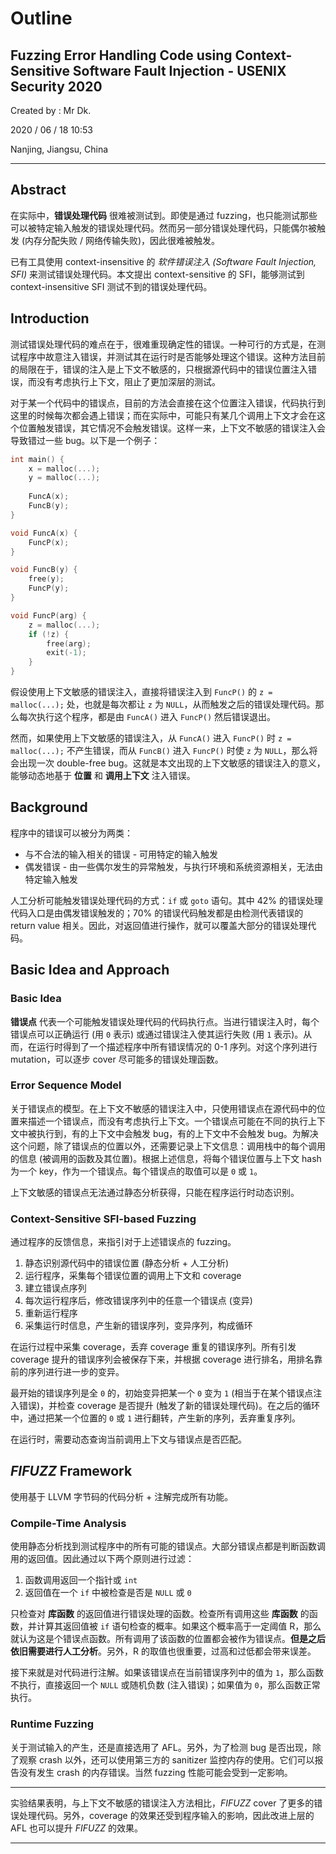 # Outline

## Fuzzing Error Handling Code using Context-Sensitive Software Fault Injection - USENIX Security 2020

Created by : Mr Dk.

2020 / 06 / 18 10:53

Nanjing, Jiangsu, China

---

## Abstract

在实际中，**错误处理代码** 很难被测试到。即使是通过 fuzzing，也只能测试那些可以被特定输入触发的错误处理代码。然而另一部分错误处理代码，只能偶尔被触发 (内存分配失败 / 网络传输失败)，因此很难被触发。

已有工具使用 context-insensitive 的 *软件错误注入 (Software Fault Injection, SFI)* 来测试错误处理代码。本文提出 context-sensitive 的 SFI，能够测试到 context-insensitive SFI 测试不到的错误处理代码。

## Introduction

测试错误处理代码的难点在于，很难重现确定性的错误。一种可行的方式是，在测试程序中故意注入错误，并测试其在运行时是否能够处理这个错误。这种方法目前的局限在于，错误的注入是上下文不敏感的，只根据源代码中的错误位置注入错误，而没有考虑执行上下文，阻止了更加深层的测试。

对于某一个代码中的错误点，目前的方法会直接在这个位置注入错误，代码执行到这里的时候每次都会遇上错误；而在实际中，可能只有某几个调用上下文才会在这个位置触发错误，其它情况不会触发错误。这样一来，上下文不敏感的错误注入会导致错过一些 bug。以下是一个例子：

```c
int main() {
    x = malloc(...);
    y = malloc(...);
    
    FuncA(x);
    FuncB(y);
}

void FuncA(x) {
    FuncP(x);
}

void FuncB(y) {
    free(y);
    FuncP(y);
}

void FuncP(arg) {
    z = malloc(...);
    if (!z) {
        free(arg);
        exit(-1);
    }
}
```

假设使用上下文敏感的错误注入，直接将错误注入到 `FuncP()` 的 `z = malloc(...);` 处，也就是每次都让 `z` 为 `NULL`，从而触发之后的错误处理代码。那么每次执行这个程序，都是由 `FuncA()` 进入 `FuncP()` 然后错误退出。

然而，如果使用上下文敏感的错误注入，从 `FuncA()` 进入 `FuncP()` 时 `z = malloc(...);` 不产生错误，而从 `FuncB()` 进入 `FuncP()` 时使 `z` 为 `NULL`，那么将会出现一次 double-free bug。这就是本文出现的上下文敏感的错误注入的意义，能够动态地基于 **位置** 和 **调用上下文** 注入错误。

## Background

程序中的错误可以被分为两类：

* 与不合法的输入相关的错误 - 可用特定的输入触发
* 偶发错误 - 由一些偶尔发生的异常触发，与执行环境和系统资源相关，无法由特定输入触发

人工分析可能触发错误处理代码的方式：`if` 或 `goto` 语句。其中 42% 的错误处理代码入口是由偶发错误触发的；70% 的错误代码触发都是由检测代表错误的 return value 相关。因此，对返回值进行操作，就可以覆盖大部分的错误处理代码。

## Basic Idea and Approach

### Basic Idea

**错误点** 代表一个可能触发错误处理代码的代码执行点。当进行错误注入时，每个错误点可以正确运行 (用 `0` 表示) 或通过错误注入使其运行失败 (用 `1` 表示)。从而，在运行时得到了一个描述程序中所有错误情况的 0-1 序列。对这个序列进行 mutation，可以逐步 cover 尽可能多的错误处理函数。

### Error Sequence Model

关于错误点的模型。在上下文不敏感的错误注入中，只使用错误点在源代码中的位置来描述一个错误点，而没有考虑执行上下文。一个错误点可能在不同的执行上下文中被执行到，有的上下文中会触发 bug，有的上下文中不会触发 bug。为解决这个问题，除了错误点的位置以外，还需要记录上下文信息：调用栈中的每个调用的信息 (被调用的函数及其位置)。根据上述信息，将每个错误位置与上下文 hash 为一个 key，作为一个错误点。每个错误点的取值可以是 `0` 或 `1`。

上下文敏感的错误点无法通过静态分析获得，只能在程序运行时动态识别。

### Context-Sensitive SFI-based Fuzzing

通过程序的反馈信息，来指引对于上述错误点的 fuzzing。

1. 静态识别源代码中的错误位置 (静态分析 + 人工分析)
2. 运行程序，采集每个错误位置的调用上下文和 coverage
3. 建立错误点序列
4. 每次运行程序后，修改错误序列中的任意一个错误点 (变异)
5. 重新运行程序
6. 采集运行时信息，产生新的错误序列，变异序列，构成循环

在运行过程中采集 coverage，丢弃 coverage 重复的错误序列。所有引发 coverage 提升的错误序列会被保存下来，并根据 coverage 进行排名，用排名靠前的序列进行进一步的变异。

最开始的错误序列是全 `0` 的，初始变异把某一个 `0` 变为 `1` (相当于在某个错误点注入错误)，并检查 coverage 是否提升 (触发了新的错误处理代码)。在之后的循环中，通过把某一个位置的 `0` 或 `1` 进行翻转，产生新的序列，丢弃重复序列。

在运行时，需要动态查询当前调用上下文与错误点是否匹配。

## *FIFUZZ* Framework

使用基于 LLVM 字节码的代码分析 + 注解完成所有功能。

### Compile-Time Analysis

使用静态分析找到测试程序中的所有可能的错误点。大部分错误点都是判断函数调用的返回值。因此通过以下两个原则进行过滤：

1. 函数调用返回一个指针或 `int`
2. 返回值在一个 `if` 中被检查是否是 `NULL` 或 `0`

只检查对 **库函数** 的返回值进行错误处理的函数。检查所有调用这些 **库函数** 的函数，并计算其返回值被 `if` 语句检查的概率。如果这个概率高于一定阈值 R，那么就认为这是个错误点函数。所有调用了该函数的位置都会被作为错误点。**但是之后依旧需要进行人工分析**。另外，R 的取值也很重要，过高和过低都会带来误差。

接下来就是对代码进行注解。如果该错误点在当前错误序列中的值为 `1`，那么函数不执行，直接返回一个 `NULL` 或随机负数 (注入错误)；如果值为 `0`，那么函数正常执行。

### Runtime Fuzzing

关于测试输入的产生，还是直接选用了 AFL。另外，为了检测 bug 是否出现，除了观察 crash 以外，还可以使用第三方的 sanitizer 监控内存的使用。它们可以报告没有发生 crash 的内存错误。当然 fuzzing 性能可能会受到一定影响。

---

实验结果表明，与上下文不敏感的错误注入方法相比，*FIFUZZ* cover 了更多的错误处理代码。另外，coverage 的效果还受到程序输入的影响，因此改进上层的 AFL 也可以提升 *FIFUZZ* 的效果。

---

